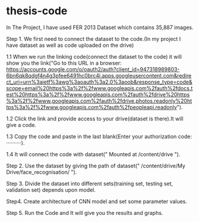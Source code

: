 # thesis-code
In The Project, I have used FER 2013 Dataset which contains 35,887 images.

Step 1.
We first need to connect the dataset to the code.(In my project I have dataset as well as code uploaded on the drive)
  
  1.1 When we run the linking code(connect the dataset to the code) it will show you the link("Go to this URL in a browser: https://accounts.google.com/o/oauth2/auth?client_id=947318989803-6bn6qk8qdgf4n4g3pfee6491hc0brc4i.apps.googleusercontent.com&redirect_uri=urn%3aietf%3awg%3aoauth%3a2.0%3aoob&response_type=code&scope=email%20https%3a%2f%2fwww.googleapis.com%2fauth%2fdocs.test%20https%3a%2f%2fwww.googleapis.com%2fauth%2fdrive%20https%3a%2f%2fwww.googleapis.com%2fauth%2fdrive.photos.readonly%20https%3a%2f%2fwww.googleapis.com%2fauth%2fpeopleapi.readonly").
  
  1.2 Click the link and provide access to your drive(dataset is there).It will give a code.
  
  1.3 Copy the code and paste in the last blank(Enter your authorization code:
··········).
  
  1.4 It will connect the code with dataset(" Mounted at /content/drive ").
  
Step 2.
  Use the dataset by giving the path of dataset(" /content/drive/My Drive/face_recognisation/ ").
  
Step 3.
 Divide the dataset into different sets(training set, testing set, validation set) depends upon model.
 
Step4. Create architecture of CNN model and set some parameter values.

Step 5. Run the Code and It will give you the results and graphs.

